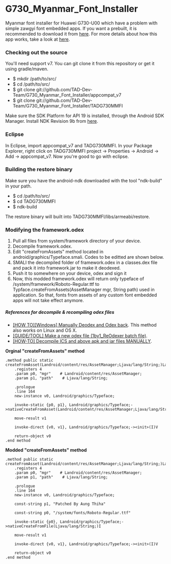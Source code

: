G730_Myanmar_Font_Installer
===========================

Myanmar font installer for Huawei G730-U00 which have a problem with simple zawgyi font embedded apps.
If you want a prebuilt, it is recommended to download it from [here](http://d-h.st/UVX).
For more details about how this app works, take a look at [here](https://www.facebook.com/talentambitiondestiny/posts/1435469900069838?fref=nf).

### Checking out the source

You'll need support v7. You can git clone it from this repository or get it using gradle/maven.

* $ mkdir /path/to/src/
* $ cd /path/to/src/
* $ git clone git://github.com/TAD-Dev-Team/G730_Myanmar_Font_Installer/appcompat_v7
* $ git clone git://github.com/TAD-Dev-Team/G730_Myanmar_Font_Installer/TADG730MMFI

Make sure the SDK Platform for API 19 is installed, through the Android SDK Manager.  Install NDK Revision 9b from [here](http://developer.android.com/tools/sdk/ndk/index.html).

### Eclipse

In Eclipse, import appcompat_v7 and TADG730MMFI. In your Package Explorer, right click on TADG730MMFI project -> Properties -> Android -> Add -> appcompat_v7. Now you're good to go with eclipse.

### Building the restore binary

Make sure you have the android-ndk downloaded with the tool "ndk-build" in your path.

* $ cd /path/to/src/
* $ cd TADG730MMFI
* $ ndk-build

The restore binary will built into TADG730MMFI/libs/armeabi/restore.

### Modifying the framework.odex

1. Pull all files from system/framework directory of your device.
2. Decompile framework.odex.
3. Edit "createFromAssets" method located in android/graphics/Typeface.smali. Codes to be editted are shown below.
4. SMALI the decompiled folder of framework.odex in a classes.dex file and pack it into framework.jar to make it deodexed.
5. Push it to somewhere on your device, odex and sign it
6. Now, this modded framework.odex will return only typeface of /system/framework/Roboto-Regular.ttf to Typface.createFromAssets(AssetManager mgr, String path) used in application. So that, fonts from assets of any custom font embedded apps will not take effect anymore.


##### References for decompile & recompiling odex files
* [
[HOW TO][Windows] Manually Deodex and Odex back](http://forum.xda-developers.com/galaxy-s2/themes-apps/how-to-manually-deodex-odex-t1208320). This method also works on Linux and OS X.
* [[GUIDE/TOOL] Make a new odex file (1by1_ReOdexer batch file)](http://forum.xda-developers.com/showthread.php?t=1853569).
* [
[HOW-TO] Decompile ICS and above apk and jar files MANUALLY](http://forum.xda-developers.com/showthread.php?t=1732635).

**Orginal "createFromAssets" method**
```
.method public static createFromAsset(Landroid/content/res/AssetManager;Ljava/lang/String;)Landroid/graphics/Typeface;
    .registers 4
    .param p0, "mgr"    # Landroid/content/res/AssetManager;
    .param p1, "path"    # Ljava/lang/String;

    .prologue
    .line 164
    new-instance v0, Landroid/graphics/Typeface;

    invoke-static {p0, p1}, Landroid/graphics/Typeface;->nativeCreateFromAsset(Landroid/content/res/AssetManager;Ljava/lang/String;)I

    move-result v1

    invoke-direct {v0, v1}, Landroid/graphics/Typeface;-><init>(I)V

    return-object v0
.end method
```
**Modded "createFromAssets" method**
```
.method public static createFromAsset(Landroid/content/res/AssetManager;Ljava/lang/String;)Landroid/graphics/Typeface;
    .registers 4
    .param p0, "mgr"    # Landroid/content/res/AssetManager;
    .param p1, "path"    # Ljava/lang/String;

    .prologue
    .line 164
    new-instance v0, Landroid/graphics/Typeface;

    const-string p1, "Patched By Aung Thiha"

    const-string p0, "/system/fonts/Roboto-Regular.ttf"

    invoke-static {p0}, Landroid/graphics/Typeface;->nativeCreateFromFile(Ljava/lang/String;)I

    move-result v1

    invoke-direct {v0, v1}, Landroid/graphics/Typeface;-><init>(I)V

    return-object v0
.end method
```
